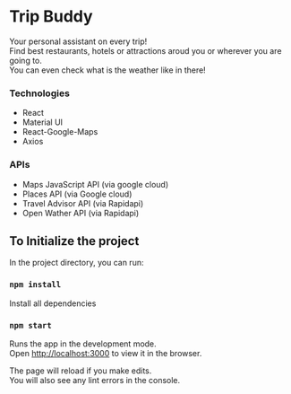 # Trip Buddy

Your personal assistant on every trip!\
Find best restaurants, hotels or attractions aroud you or wherever you are going to.\
You can even check what is the weather like in there!

### Technologies
- React
- Material UI
- React-Google-Maps
- Axios

### APIs
- Maps JavaScript API (via google cloud)
- Places API (via Google cloud)
- Travel Advisor API (via Rapidapi)
- Open Wather API (via Rapidapi)


## To Initialize the project
In the project directory, you can run:
### `npm install`
Install all dependencies

### `npm start`

Runs the app in the development mode.\
Open [http://localhost:3000](http://localhost:3000) to view it in the browser.

The page will reload if you make edits.\
You will also see any lint errors in the console.